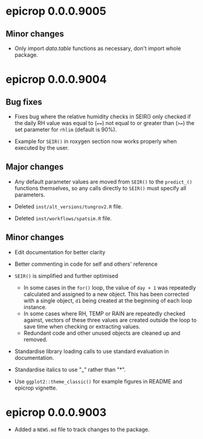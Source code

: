 # epicrop 0.0.0.9005

## Minor changes

* Only import _data.table_ functions as necessary, don't import whole package.

# epicrop 0.0.0.9004

## Bug fixes

* Fixes bug where the relative humidity checks in SEIR() only checked if the daily RH value was equal to (`==`) not equal to or greater than (`>=`) the set parameter for `rhlim` (default is 90%).

* Example for `SEIR()` in roxygen section now works properly when executed by the user.

## Major changes

* Any default parameter values are moved from `SEIR()` to the `predict_()` functions themselves, so any calls directly to `SEIR()` must specify all parameters.

* Deleted `inst/alt_versions/tungrov2.R` file.

* Deleted `inst/workflows/spatsim.R` file. 

## Minor changes

* Edit documentation for better clarity

* Better commenting in code for self and others' reference

* `SEIR()` is simplified and further optimised
  * In some cases in the `for()` loop, the value of `day + 1` was repeatedly calculated and assigned to a new object. This has been corrected with a single object, `d1` being created at the beginning of each loop instance.
  * In some cases where RH, TEMP or RAIN are repeatedly checked against, vectors of these three values are created outside the loop to save time when checking or extracting values.
  * Redundant code and other unused objects are cleaned up and removed.
  
* Standardise library loading calls to use standard evaluation in documentation.

* Standardise italics to use "_" rather than "*".

* Use `ggplot2::theme_classic()` for example figures in README and epicrop vignette.

# epicrop 0.0.0.9003

* Added a `NEWS.md` file to track changes to the package.

